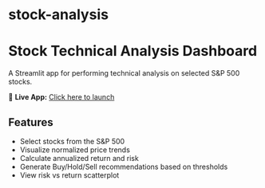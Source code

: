 # stock-analysis

# Stock Technical Analysis Dashboard

A Streamlit app for performing technical analysis on selected S&P 500 stocks.

🔗 **Live App:** [Click here to launch]([https://thoms509-stock-analysis.streamlit.app/](http://localhost:8501/))

## Features

- Select stocks from the S&P 500
- Visualize normalized price trends
- Calculate annualized return and risk
- Generate Buy/Hold/Sell recommendations based on thresholds
- View risk vs return scatterplot
